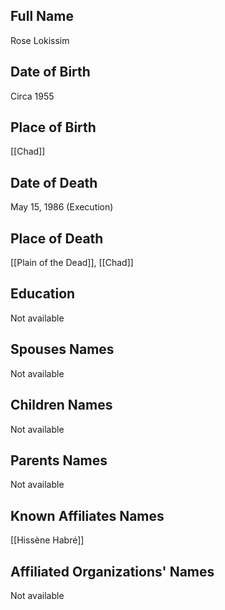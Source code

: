 ## Full Name
Rose Lokissim

## Date of Birth
Circa 1955

## Place of Birth
[[Chad]]

## Date of Death
May 15, 1986 (Execution)

## Place of Death
[[Plain of the Dead]], [[Chad]]

## Education
Not available

## Spouses Names
Not available

## Children Names
Not available

## Parents Names
Not available

## Known Affiliates Names
[[Hissène Habré]]

## Affiliated Organizations' Names
Not available

